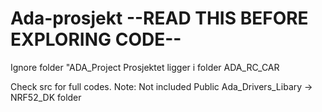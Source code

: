 # Ada-prosjekt --READ THIS BEFORE EXPLORING CODE--

Ignore folder "ADA_Project
Prosjektet ligger i folder ADA_RC_CAR

Check src for full codes. Note: Not included Public Ada_Drivers_Libary -> NRF52_DK folder
